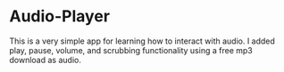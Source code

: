 # Audio-Player

This is a very simple app for learning how to interact with audio.
I added play, pause, volume, and scrubbing functionality using a free mp3 download as audio.
